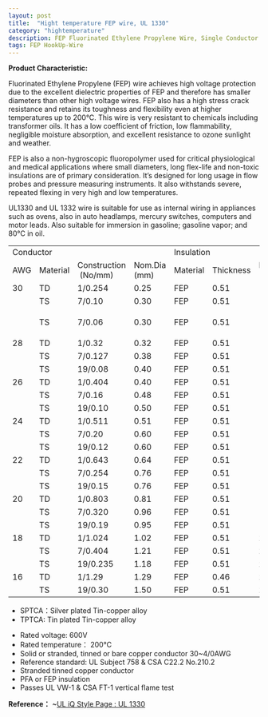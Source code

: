 ```yaml
---
layout: post
title:  "Hight temperature FEP wire, UL 1330"
category: "hightemperature"
description: FEP Fluorinated Ethylene Propylene Wire, Single Conductor
tags: FEP HookUp-Wire
---
```


  <p><strong>Product Characteristic: </strong></p>
  <p>Fluorinated Ethylene Propylene (FEP) wire achieves high voltage protection due to the excellent dielectric properties of FEP and therefore has smaller diameters than other high voltage wires.  FEP also has a high stress crack resistance and retains its toughness and flexibility even at higher temperatures up to 200°C.  This wire is very resistant to chemicals including transformer oils.  It has a low coefficient of friction, low flammability, negligible moisture absorption, and excellent resistance to ozone sunlight and weather. </p>
  <p>FEP is also a non-hygroscopic fluoropolymer used for critical physiological and medical applications where small diameters, long flex-life and non-toxic insulations are of primary consideration. It’s designed for long usage in flow probes and pressure measuring instruments. It also withstands severe, repeated flexing in very high and low temperatures. </p>
  <p>UL1330 and UL 1332 wire is suitable for use as internal wiring in appliances such as ovens, also in auto headlamps, mercury switches, computers and motor leads. Also suitable for immersion in gasoline; gasoline vapor; and 80°C in oil. </p>
<div class="table-responsive">
  <table  class="table table-bordered table-hover table-condensed">
  <tr>
    <td colspan="4">Conductor</td>
    <td colspan="3">Insulation</td>
  </tr>
  <tr>
    <td>AWG<br /></td>
    <td>Material<br /></td>
    <td>Construction
&nbsp;(No/mm)</td>
    <td>Nom.Dia
(mm)</td>
    <td>Material<br /></td>
    <td>Thickness<br /></td>
    <td>Nom.Dia<br />
(mm)</td>
    </tr>
  <tr>
    <td>30</td>
    <td>TD</td>
    <td>1/0.254</td>
    <td>0.25</td>
    <td>FEP</td>
    <td>0.51</td>
    <td>1.27</td>
    </tr>
  <tr>
    <td>&nbsp;</td>
    <td>TS</td>
    <td>7/0.10</td>
    <td>0.30</td>
    <td>FEP</td>
    <td>0.51</td>
    <td>1.32</td>
    </tr>
  <tr>
    <td>&nbsp;</td>
    <td>TS</td>
    <td><p>7/0.06</p>      </td>
    <td>0.30</td>
    <td>FEP</td>
    <td>0.51</td>
    <td>1.32</td>
    </tr>
  <tr>
    <td>28</td>
    <td>TD</td>
    <td>1/0.32</td>
    <td>0.32</td>
    <td>FEP</td>
    <td>0.51</td>
    <td>1.34</td>
    </tr>
  <tr>
    <td>&nbsp;</td>
    <td>TS</td>
    <td>7/0.127</td>
    <td>0.38</td>
    <td>FEP</td>
    <td>0.51</td>
    <td>1.40</td>
    </tr>
  <tr>
    <td>&nbsp;</td>
    <td>TS</td>
    <td>19/0.08</td>
    <td>0.40</td>
    <td>FEP</td>
    <td>0.51</td>
    <td>1.42</td>
    </tr>
  <tr>
    <td>26</td>
    <td>TD</td>
    <td>1/0.404</td>
    <td>0.40</td>
    <td>FEP</td>
    <td>0.51</td>
    <td>1.42</td>
    </tr>
  <tr>
    <td>&nbsp;</td>
    <td>TS</td>
    <td>7/0.16</td>
    <td>0.48</td>
    <td>FEP</td>
    <td>0.51</td>
    <td>1.50</td>
    </tr>
  <tr>
    <td>&nbsp;</td>
    <td>TS</td>
    <td>19/0.10</td>
    <td>0.50</td>
    <td>FEP</td>
    <td>0.51</td>
    <td>1.52</td>
    </tr>
  <tr>
    <td>24</td>
    <td>TD</td>
    <td>1/0.511</td>
    <td>0.51</td>
    <td>FEP</td>
    <td>0.51</td>
    <td>1.53</td>
    </tr>
  <tr>
    <td>&nbsp;</td>
    <td>TS</td>
    <td>7/0.20</td>
    <td>0.60</td>
    <td>FEP</td>
    <td>0.51</td>
    <td>1.62</td>
    </tr>
  <tr>
    <td>&nbsp;</td>
    <td>TS</td>
    <td>19/0.12</td>
    <td>0.60</td>
    <td>FEP</td>
    <td>0.51</td>
    <td>1.62</td>
    </tr>
  <tr>
    <td>22</td>
    <td>TD</td>
    <td>1/0.643</td>
    <td>0.64</td>
    <td>FEP</td>
    <td>0.51</td>
    <td>1.66</td>
    </tr>
  <tr>
    <td>&nbsp;</td>
    <td>TS</td>
    <td>7/0.254</td>
    <td>0.76</td>
    <td>FEP</td>
    <td>0.51</td>
    <td>1.78</td>
    </tr>
  <tr>
    <td>&nbsp;</td>
    <td>TS</td>
    <td>19/0.15</td>
    <td>0.76</td>
    <td>FEP</td>
    <td>0.51</td>
    <td>1.78</td>
    </tr>
  <tr>
    <td>20</td>
    <td>TD</td>
    <td>1/0.803</td>
    <td>0.81</td>
    <td>FEP</td>
    <td>0.51</td>
    <td>1.83</td>
    </tr>
  <tr>
    <td>&nbsp;</td>
    <td>TS</td>
    <td>7/0.320</td>
    <td>0.96</td>
    <td>FEP</td>
    <td>0.51</td>
    <td>1.98</td>
    </tr>
  <tr>
    <td>&nbsp;</td>
    <td>TS</td>
    <td>19/0.19</td>
    <td>0.95</td>
    <td>FEP</td>
    <td>0.51</td>
    <td>1.98</td>
    </tr>
  <tr>
    <td>18</td>
    <td>TD</td>
    <td>1/1.024</td>
    <td>1.02</td>
    <td>FEP</td>
    <td>0.51</td>
    <td>2.04</td>
    </tr>
  <tr>
    <td>&nbsp;</td>
    <td>TS</td>
    <td>7/0.404</td>
    <td>1.21</td>
    <td>FEP</td>
    <td>0.51</td>
    <td>2.23</td>
    </tr>
  <tr>
    <td>&nbsp;</td>
    <td>TS</td>
    <td>19/0.235</td>
    <td>1.18</td>
    <td>FEP</td>
    <td>0.51</td>
    <td>2.23</td>
    </tr>
  <tr>
    <td>16</td>
    <td>TD</td>
    <td>1/1.29</td>
    <td>1.29</td>
    <td>FEP</td>
    <td>0.46</td>
    <td>2.31</td>
    </tr>
  <tr>
    <td>&nbsp;</td>
    <td>TS</td>
    <td>19/0.30</td>
    <td>1.50</td>
    <td>FEP</td>
    <td>0.51</td>
    <td>2.52</td>
    </tr>
</table>
</div>

* SPTCA：Silver plated Tin-copper alloy <br />
* TPTCA: Tin plated Tin-copper alloy </p>
* Rated voltage: 600V<br />
* Rated temperature： 200℃<br />
* Solid or stranded, tinned or bare copper conductor 30~4/0AWG <br />
* Reference standard: UL Subject 758 &amp; CSA C22.2 No.210.2<br />
* Stranded tinned copper conductor<br />
* PFA or FEP insulation<br />
* Passes UL VW-1 &amp; CSA FT-1 vertical flame test

__Reference：__
~[UL iQ Style Page : UL 1330](http://iq.ul.com/awm/stylepage.aspx?Style=1330)

